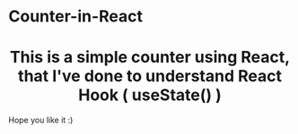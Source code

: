 # Counter-in-React
<h1 align="center">This is a simple counter using React, that I've done to understand React Hook ( useState() )</h2>

<p align='left'>Hope you like it :)</p>

